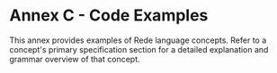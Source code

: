# Annex C - Code Examples

This annex provides examples of Rede language concepts. Refer to a concept's primary specification section for a detailed explanation and grammar overview of that concept.
